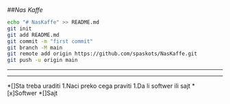 *##Nas Kaffe* 
```bash
echo "# NasKaffe" >> README.md
git init
git add README.md
git commit -m "first commit"
git branch -M main
git remote add origin https://github.com/spaskots/NasKaffe.git
git push -u origin main
```
---
___

*[]Sta treba uraditi
1.Naci preko cega praviti
1.Da li softwer ili sajt
*[x]Softwer 
*[]Sajt

